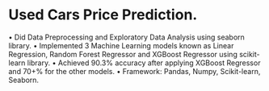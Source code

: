 # Used Cars Price Prediction.
• Did Data Preprocessing and Exploratory Data Analysis using seaborn library.
• Implemented 3 Machine Learning models known as Linear Regression, Random Forest Regressor and XGBoost Regressor
using scikit-learn library.
• Achieved 90.3% accuracy after applying XGBoost Regressor and 70+% for the other models.
• Framework: Pandas, Numpy, Scikit-learn, Seaborn.
